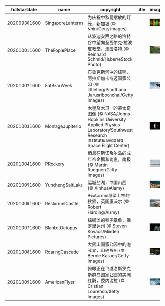 |fullstartdate|name|copyright|title|image|
|--|--|--|--|--|
202009301600|SingaporeLanterns|为庆祝中秋而摆放的灯笼，新加坡 (© Khin/Getty Images)||![](/zh-CN/2020/10/202009301600SingaporeLanterns.jpg)|
202010011600|ThePopiePlace|从波迪安西之路的洛特谷中望向圣西尔克·拉波皮教堂，法国洛特 (© Reinhard Schmid/Huber/eStock Photo)||![](/zh-CN/2020/10/202010011600ThePopiePlace.jpg)|
202010021600|FatBearWeek|布鲁克斯河中的棕熊，阿拉斯加卡特迈国家公园 (© littleting/Pradthana Jarusriboonchai/Getty Images)||![](/zh-CN/2020/10/202010021600FatBearWeek.jpg)|
202010031600|MontageJupiterIo|木星及木卫一的蒙太奇图像  (© NASA/Johns Hopkins University Applied Physics Laboratory/Southwest Research Institute/Goddard Space Flight Center)||![](/zh-CN/2020/10/202010031600MontageJupiterIo.jpg)|
202010041600|PRookery|栖息在斯诺希尔岛的成年帝企鹅和幼崽，南极 (© Martin Ruegner/Getty Images)||![](/zh-CN/2020/10/202010041600PRookery.jpg)|
202010051600|YunchengSaltLake|运城盐湖，中国山西 (© Xinhua/Alamy)||![](/zh-CN/2020/10/202010051600YunchengSaltLake.jpg)|
202010061600|RestormelCastle|Restormel城堡上空的秋雾，英国康沃尔 (© Robert Harding/Alamy)||![](/zh-CN/2020/10/202010061600RestormelCastle.jpg)|
202010071600|BlanketOctopus|棕榈滩的毯子章鱼，佛罗里达州  (© Steven Kovacs/Minden Pictures)||![](/zh-CN/2020/10/202010071600BlanketOctopus.jpg)|
202010081600|RoaringCascade|大雾山国家公园中的咆哮叉，田纳西州 (© Bernie Kasper/Getty Images)||![](/zh-CN/2020/10/202010081600RoaringCascade.jpg)|
202010091600|AmericanFlyer|俯瞰正在飞越洛斯罗克斯群岛国家公园的美洲红鹳，委内瑞拉 (© Cristian Lourenco/Getty Images)||![](/zh-CN/2020/10/202010091600AmericanFlyer.jpg)|
